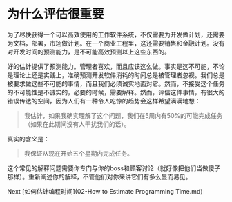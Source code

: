 # 为什么评估很重要

为了尽快获得一个可以高效使用的工作软件系统，不仅需要为开发做计划，还需要为文档，部署，市场做计划。在一个商业工程里，这还需要销售和金融计划。没有对开发时间的预测能力，是不可能高效预测以上这些东西的。

好的估计提供了预测能力。管理者喜欢，而且应该这么做。事实是这不可能，不论是理论上还是实践上，准确预测开发软件消耗的时间总是被管理者忽视。我们总是被要求做这些不可能的事情，而且我们必须诚实地面对它。然而，不接受这个任务的不可能性是不诚实的，必要的时候，需要解释。然而，评估这件事情，有很大的错误传达的空间，因为人们有一种令人吃惊的趋势会这样希望满满地想：
> 我估计，如果我确实理解了这个问题，我们在5周内有50%的可能完成任务（如果在此期间没有人干扰我们的话）。

真实的含义是：

> 我保证从现在开始五个星期内完成任务。

这个常见的解释问题需要你专门与你的boss和顾客讨论（就好像把他们当做傻子那样）。重新阐述你的解释，不管他们对你来讲它们有多么显而易见。

Next [如何估计编程时间](02-How to Estimate Programming Time.md)
